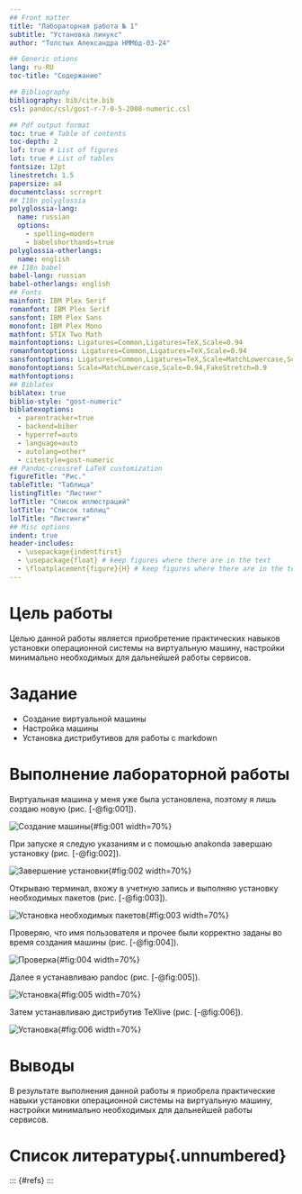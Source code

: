 ```yaml
---
## Front matter
title: "Лабораторная работа № 1"
subtitle: "Установка линукс"
author: "Толстых Александра НММбд-03-24"

## Generic otions
lang: ru-RU
toc-title: "Содержание"

## Bibliography
bibliography: bib/cite.bib
csl: pandoc/csl/gost-r-7-0-5-2008-numeric.csl

## Pdf output format
toc: true # Table of contents
toc-depth: 2
lof: true # List of figures
lot: true # List of tables
fontsize: 12pt
linestretch: 1.5
papersize: a4
documentclass: scrreprt
## I18n polyglossia
polyglossia-lang:
  name: russian
  options:
	- spelling=modern
	- babelshorthands=true
polyglossia-otherlangs:
  name: english
## I18n babel
babel-lang: russian
babel-otherlangs: english
## Fonts
mainfont: IBM Plex Serif
romanfont: IBM Plex Serif
sansfont: IBM Plex Sans
monofont: IBM Plex Mono
mathfont: STIX Two Math
mainfontoptions: Ligatures=Common,Ligatures=TeX,Scale=0.94
romanfontoptions: Ligatures=Common,Ligatures=TeX,Scale=0.94
sansfontoptions: Ligatures=Common,Ligatures=TeX,Scale=MatchLowercase,Scale=0.94
monofontoptions: Scale=MatchLowercase,Scale=0.94,FakeStretch=0.9
mathfontoptions:
## Biblatex
biblatex: true
biblio-style: "gost-numeric"
biblatexoptions:
  - parentracker=true
  - backend=biber
  - hyperref=auto
  - language=auto
  - autolang=other*
  - citestyle=gost-numeric
## Pandoc-crossref LaTeX customization
figureTitle: "Рис."
tableTitle: "Таблица"
listingTitle: "Листинг"
lofTitle: "Список иллюстраций"
lotTitle: "Список таблиц"
lolTitle: "Листинги"
## Misc options
indent: true
header-includes:
  - \usepackage{indentfirst}
  - \usepackage{float} # keep figures where there are in the text
  - \floatplacement{figure}{H} # keep figures where there are in the text
---
```


# Цель работы

Целью данной работы является приобретение практических навыков установки операционной системы на виртуальную машину, настройки минимально необходимых для дальнейшей работы сервисов.

# Задание

- Создание виртуальной машины
- Настройка машины
- Установка дистрибутивов для работы с markdown

# Выполнение лабораторной работы

Виртуальная машина у меня уже была установлена, поэтому я лишь создаю новую (рис. [-@fig:001]).

![Создание машины](image/1.jpeg){#fig:001 width=70%}

При запуске я следую указаниям и с помошью anakonda завершаю установку (рис. [-@fig:002]).

![Завершение установки](image/2.jpeg){#fig:002 width=70%}

Открываю терминал, вхожу в учетную запись и выполняю установку необходимых пакетов (рис. [-@fig:003]).

![Установка необходимых пакетов](image/3.jpeg){#fig:003 width=70%}

Проверяю, что имя пользователя и прочее были корректно заданы во время создания машины (рис. [-@fig:004]).

![Проверка](image/4.jpeg){#fig:004 width=70%}

Далее я устанавливаю pandoc (рис. [-@fig:005]).

![Установка](image/5.jpeg){#fig:005 width=70%}

Затем устанавливаю дистрибутив TeXlive (рис. [-@fig:006]).

![Установка](image/6.jpeg){#fig:006 width=70%}

# Выводы

В результате выполнения данной работы я приобрела практические навыки установки операционной системы на виртуальную машину, настройки минимально необходимых для дальнейшей работы сервисов.

# Список литературы{.unnumbered}

::: {#refs}
:::
